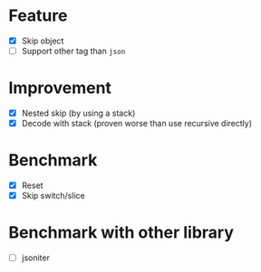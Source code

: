 # Feature

- [x] Skip object
- [ ] Support other tag than `json`

# Improvement

- [x] Nested skip (by using a stack)
- [x] Decode with stack (proven worse than use recursive directly)

# Benchmark

- [x] Reset
- [x] Skip switch/slice

# Benchmark with other library

- [ ] jsoniter
